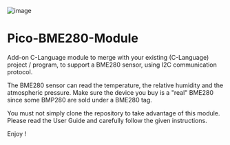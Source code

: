 ![image](https://github.com/user-attachments/assets/37b433e2-bb2b-4425-a607-9bf6907949a4)

# Pico-BME280-Module

Add-on C-Language module to merge with your existing (C-Language) project / program,
to support a BME280 sensor, using I2C communication protocol.

The BME280 sensor can read the temperature, the relative humidity and the atmospheric pressure.
Make sure the device you buy is a "real" BME280 since some BMP280 are sold under a BME280 tag.

You must not simply clone the repository to take advantage of this module. Please
read the User Guide and carefully follow the given instructions.

Enjoy !

